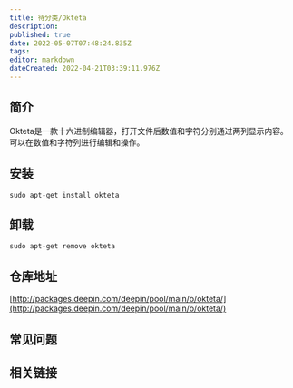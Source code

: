 ```yaml
---
title: 待分类/Okteta
description: 
published: true
date: 2022-05-07T07:48:24.835Z
tags: 
editor: markdown
dateCreated: 2022-04-21T03:39:11.976Z
---
```


## 简介

Okteta是一款十六进制编辑器，打开文件后数值和字符分别通过两列显示内容。可以在数值和字符列进行编辑和操作。

## 安装

`sudo apt-get install okteta`

## 卸载

`sudo apt-get remove okteta`

## 仓库地址

[http://packages.deepin.com/deepin/pool/main/o/okteta/](http://packages.deepin.com/deepin/pool/main/o/okteta/)


## 常见问题


## 相关链接